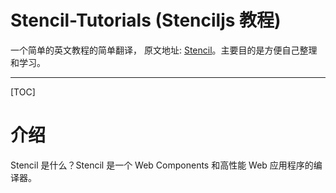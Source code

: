 # Stencil-Tutorials (Stenciljs 教程)

一个简单的英文教程的简单翻译， 原文地址: [Stencil](https://stenciljs.com/)。主要目的是方便自己整理和学习。

---

[TOC]

# 介绍

Stencil 是什么？Stencil 是一个 Web Components 和高性能 Web 应用程序的编译器。
